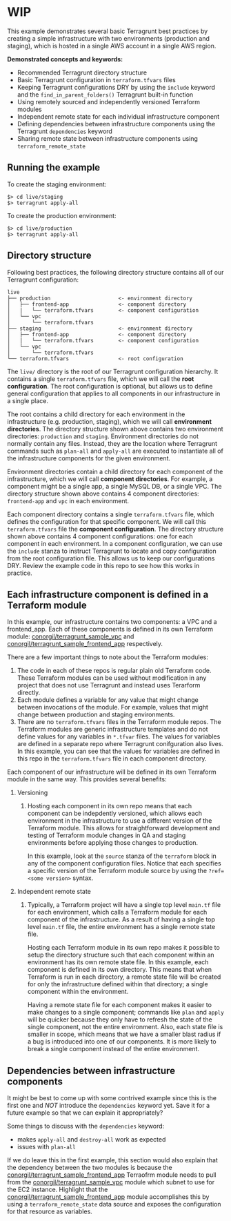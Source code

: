 # WIP

This example demonstrates several basic Terragrunt best practices by
creating a simple infrastructure with two environments (production and staging),
which is hosted in a single AWS account in a single AWS region.

**Demonstrated concepts and keywords:**

* Recommended Terragrunt directory structure
* Basic Terragrunt configuration in `terraform.tfvars` files
* Keeping Terragrunt configurations DRY by using the `include` keyword and 
  the `find_in_parent_folders()` Terragrunt built-in function
* Using remotely sourced and independently versioned Terraform modules
* Independent remote state for each individual infrastructure component
* Defining dependencies between infrastructure components using the Terragrunt 
  `dependencies` keyword
* Sharing remote state between infrastructure components using `terraform_remote_state`

## Running the example
To create the staging environment:
```
$> cd live/staging
$> terragrunt apply-all
```


To create the production environment:
```
$> cd live/production
$> terragrunt apply-all
```

## Directory structure
Following best practices, the following directory structure contains all of our Terragrunt
configuration:

```
live                                
├── production                      <- environment directory
│   ├── frontend-app                <- component directory
│   |   └── terraform.tfvars        <- component configuration
│   └── vpc
│       └── terraform.tfvars
├── staging                         <- environment directory
│   ├── frontend-app                <- component directory
│   |   └── terraform.tfvars        <- component configuration
│   └── vpc
│       └── terraform.tfvars
└── terraform.tfvars                <- root configuration
```

The `live/` directory is the root of our Terragrunt configuration hierarchy.
It contains a single `terraform.tfvars` file, which we will call
the **root configuration**. The root configuration is optional, but allows 
us to define general configuration that applies to all components in our infrastructure
in a single place.

The root contains a child directory for each environment in the infrastructure
(e.g. production, staging), which we will call **environment directories**.
The directory structure shown above contains two environment directories:
`production` and `staging`.
Environment directories do not normally contain any files. Instead, they are
the location where Terragrunt commands such as `plan-all` and `apply-all`
are executed to instantiate all of the infrastructure components for the
given environment.

Environment directories contain a child directory for each component of 
the infrastructure, which we will call **component directories**.
For example, a component might be a single app, a single MySQL DB, or a single VPC.
The directory structure shown above contains 4 component directories: `frontend-app` and
`vpc` in each environment.

Each component directory contains a single `terraform.tfvars` file, which
defines the configuration for that specific component. We will call this
`terraform.tfvars` file the **component configuration**. The directory
structure shown above contains 4 component configurations: one for
each component in each environment.
In a component configuration, we can use the `include` stanza to instruct 
Terragrunt to locate and copy configuration from the root configuration file. 
This allows us to keep our configurations DRY. Review the example
code in this repo to see how this works in practice.

## Each infrastructure component is defined in a Terraform module
In this example, our infrastructure contains two components: a VPC and a frontend_app.
Each of these components is defined in its own Terraform module:
[conorgil/terragrunt_sample_vpc](https://github.com/conorgil/terragrunt_sample_vpc)
and
[conorgil/terragrunt_sample_frontend_app](https://github.com/conorgil/terragrunt_sample_frontend_app)
respectively.

There are a few important things to note about the Terraform modules:
1. The code in each of these repos is regular plain old Terraform code. These
   Terraform modules can be used without modification in any project that does
   not use Terragrunt and instead uses Terarform directly.
1. Each module defines a variable for any value that might change between invocations
   of the module. For example, values that might change between production and staging
   environments.
1. There are no `terraform.tfvars` files in the Terraform module repos. The Terraform
   modules are generic infrastructure templates and do not define values for any
   variables in `*.tfvar` files. The values for variables are defined in a separate
   repo where Terragrunt conifguration also lives. In this example, you can see that
   the values for variables are defined in this repo in the `terraform.tfvars` file
   in each component directory.

Each component of our infrastructure will be defined in its own Terraform module
in the same way. This provides several benefits:
1. Versioning
   1. Hosting each component in its own repo means that each component can be indepdently
      versioned, which allows each environment in the infrastructure to use a different
      version of the Terraform module. This allows for straightforward development and
      testing of Terraform module changes in QA and staging environments before applying
      those changes to production.
     
      In this example, look at the `source` stanza of the `terraform` block in any of the
      component configuration files. Notice that each specifies a specific version of the
      Terraform module source by using the `?ref=<some version>` syntax.
2. Independent remote state
   1. Typically, a Terraform project will have a single top level `main.tf` file
      for each environment, which calls a Terraform module for each component of
      the infrastructure. As a result of having a single top level `main.tf` file,
      the entire environment has a single remote state file.
   
      Hosting each Terraform module in its own repo makes it possible to setup the directory
      structure such that each component within an environment has its own remote state file.
      In this example, each component is defined in its own directory. This means that when
      Terraform is run in each directory, a remote state file will be created for only the
      infrastructure defined within that directory; a single component within the environment.
      
      Having a remote state file for each component makes it easier to make changes to a single
      component; commands like `plan` and `apply` will be quicker because they only have to refresh
      the state of the single component, not the entire environment. Also, each state file is smaller
      in scope, which means that we have a smaller blast radius if a bug is introduced into one of
      our components. It is more likely to break a single component instead of the entire environment.
      
## Dependencies between infrastructure components
It might be best to come up with some contrived example since this is the first one and *NOT* introduce
the `dependencies` keyword yet. Save it for a future example so that we can explain it appropriately?

Some things to discuss with the `dependencies` keyword:
* makes `apply-all` and `destroy-all` work as expected
* issues with `plan-all`

If we do leave this in the first example, this section would also explain that the dependency
between the two modules is because the
[conorgil/terragrunt_sample_frontend_app](https://github.com/conorgil/terragrunt_sample_frontend_app)
Terraofrm module needs to pull from the 
[conorgil/terragrunt_sample_vpc](https://github.com/conorgil/terragrunt_sample_vpc)
module which subnet to use for the EC2 instance. Highlight that the 
[conorgil/terragrunt_sample_frontend_app](https://github.com/conorgil/terragrunt_sample_frontend_app)
module accomplishes this by using a `terraform_remote_state` data source and exposes the configuration
for that resource as variables.

